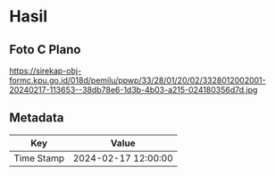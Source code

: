 # Hasil

## Foto C Plano

https://sirekap-obj-formc.kpu.go.id/018d/pemilu/ppwp/33/28/01/20/02/3328012002001-20240217-113653--38db78e6-1d3b-4b03-a215-024180356d7d.jpg


## Metadata

| Key        | Value               |
| ---------- | ------------------- |
| Time Stamp | 2024-02-17 12:00:00 |



